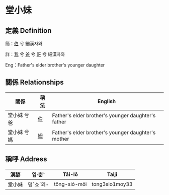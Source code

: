 # 堂小妹
## 定義 Definition
簡：[伯](member10.md) 兮 細漢자와

詳：[我](member1.md) 兮 [爸](member2.md) 兮 [哥](member10.md) 兮 細漢자와

Eng：Father's elder brother's younger daughter

## 關係 Relationships

關係 | 稱法 | English
--- | --- | --- 
堂小妹 兮 爸 | [伯](member10.md) | Father's elder brother's younger daughter's father
堂小妹 兮 媽 | [姆](member33.md) | Father's elder brother's younger daughter's mother


## 稱呼 Address

漢諺 | 임·뿐ˆ | Tâi-lô | Taiji
--- | --- | --- | --- 
堂小妹 | 덩ˆ쇼ˊᄆᆀ- | tông-sió-mōi | tong3sio1moy33 

